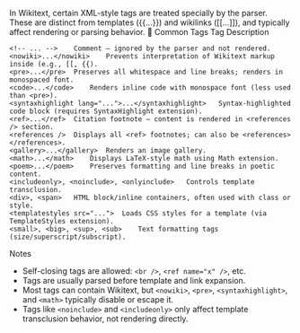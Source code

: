 In Wikitext, certain XML-style tags are treated specially by the parser. These are distinct from templates ({{...}}) and wikilinks ([[...]]), and typically affect rendering or parsing behavior.
🔹 Common Tags
Tag	Description
```
<!-- ... -->	Comment — ignored by the parser and not rendered.
<nowiki>...</nowiki>	Prevents interpretation of Wikitext markup inside (e.g., [[, {{).
<pre>...</pre>	Preserves all whitespace and line breaks; renders in monospaced font.
<code>...</code>	Renders inline code with monospace font (less used than <pre>).
<syntaxhighlight lang="...">...</syntaxhighlight>	Syntax-highlighted code block (requires SyntaxHighlight extension).
<ref>...</ref>	Citation footnote — content is rendered in <references /> section.
<references />	Displays all <ref> footnotes; can also be <references></references>.
<gallery>...</gallery>	Renders an image gallery.
<math>...</math>	Displays LaTeX-style math using Math extension.
<poem>...</poem>	Preserves formatting and line breaks in poetic content.
<includeonly>, <noinclude>, <onlyinclude>	Controls template transclusion.
<div>, <span>	HTML block/inline containers, often used with class or style.
<templatestyles src="...">	Loads CSS styles for a template (via TemplateStyles extension).
<small>, <big>, <sup>, <sub>	Text formatting tags (size/superscript/subscript).
```
Notes
* Self-closing tags are allowed: `<br />`, `<ref name="x" />`, etc.
* Tags are usually parsed before template and link expansion.
* Most tags can contain Wikitext, but `<nowiki>`, `<pre>`, `<syntaxhighlight>`, and `<math>` typically disable or escape it.
* Tags like `<noinclude>` and `<includeonly>` only affect template transclusion behavior, not rendering directly.


